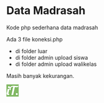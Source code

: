 # Data Madrasah
Kode php sederhana data madrasah

Ada 3 file koneksi.php
- di folder luar
- di folder admin upload siswa
- di folder admin upload walikelas

Masih banyak kekurangan.

![Test Image 6](img/logo_ilmututorial_32x32.jpg)
